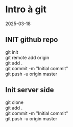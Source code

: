 # Intro à git
2025-03-18

## INIT github repo

git init  
git remote add origin <url>  
git add .  
git commit -m "Initial commit"  
git push -u origin master  

## Init server side 

git clone <url>  
git add .  
git commit -m "Initial commit"  
git push -u origin master  

